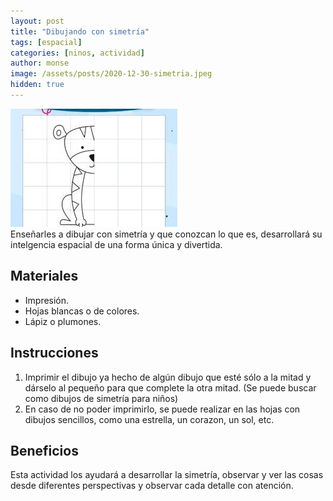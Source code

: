 ```yaml
---
layout: post
title: "Dibujando con simetría"
tags: [espacial]
categories: [ninos, actividad]
author: monse
image: /assets/posts/2020-12-30-simetria.jpeg
hidden: true
---
```

![Actividad de simetría](/assets/posts/2020-12-30-simetria.jpeg)<br/> 
Enseñarles a dibujar con simetría y que conozcan lo que es, desarrollará su intelgencia espacial de una forma única y divertida. 
 
## Materiales 
- Impresión. 
- Hojas blancas o de colores.
- Lápiz o plumones.

## Instrucciones 
1. Imprimir el dibujo ya hecho de algún dibujo que esté sólo a la mitad y dárselo al pequeño para que complete la otra mitad. (Se puede buscar como dibujos de simetría para niños) 
2. En caso de no poder imprimirlo, se puede realizar en las hojas con dibujos sencillos, como una estrella, un corazon, un sol, etc. 

## Beneficios 
Esta actividad los ayudará a desarrollar la simetría, observar y ver las cosas desde diferentes perspectivas y observar cada detalle con atención. 